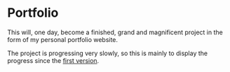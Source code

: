 # Portfolio
This will, one day, become a finished, grand and magnificent project in the form of my personal portfolio website.

The project is progressing very slowly, so this is mainly to display the progress since the [first version](https://github.com/Stickano/sloa.dk).
